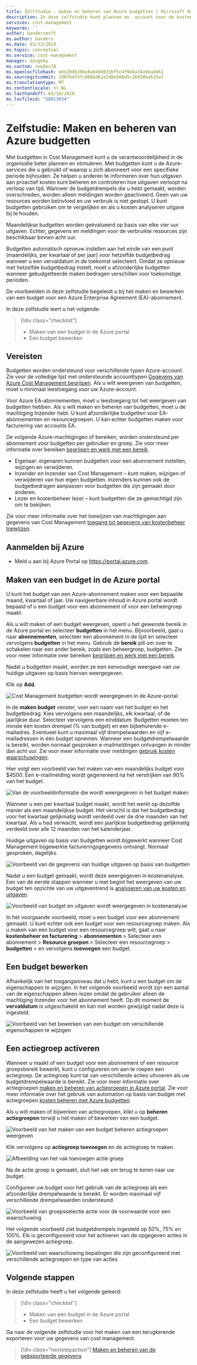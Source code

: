 ```yaml
---
title: Zelfstudie - maken en beheren van Azure budgetten | Microsoft Docs
description: In deze zelfstudie kunt plannen en -account voor de kosten van Azure-services die u verbruikt.
services: cost-management
keywords: ''
author: bandersmsft
ms.author: banders
ms.date: 03/13/2019
ms.topic: conceptual
ms.service: cost-management
manager: dougeby
ms.custom: seodec18
ms.openlocfilehash: e6e20db39be8a6e60833bf5c4f9b6a34a9ead461
ms.sourcegitcommit: 2d0fb4f3fc8086d61e2d8e506d5c2b930ba525a7
ms.translationtype: MT
ms.contentlocale: nl-NL
ms.lasthandoff: 03/18/2019
ms.locfileid: "58013034"
---
```

# <a name="tutorial-create-and-manage-azure-budgets"></a>Zelfstudie: Maken en beheren van Azure budgetten

Met budgetten in Cost Management kunt u de verantwoordelijkheid in de organisatie beter plannen en stimuleren. Met budgetten kunt u de Azure-services die u gebruikt of waarop u zich abonneert voor een specifieke periode bijhouden. Ze helpen u anderen te informeren over hun uitgaven aan proactief kosten kunt beheren en controleren hoe uitgaven verloopt na verloop van tijd. Wanneer de budgetdrempels die u hebt gemaakt, worden overschreden, worden alleen meldingen worden geactiveerd. Geen van uw resources worden beïnvloed en uw verbruik is niet gestopt. U kunt budgetten gebruiken om te vergelijken en als u kosten analyseren uitgave bij te houden.

Maandelijkse budgetten worden geëvalueerd op basis van elke vier uur uitgaven. Echter, gegevens en meldingen voor de verbruikte resources zijn beschikbaar binnen acht uur.  

Budgetten automatisch opnieuw instellen aan het einde van een punt (maandelijks, per kwartaal of per jaar) voor hetzelfde budgetbedrag wanneer u een vervaldatum in de toekomst selecteert. Omdat ze opnieuw met hetzelfde budgetbedrag instelt, moet u afzonderlijke budgetten wanneer gebudgetteerde maken bedragen verschillen voor toekomstige perioden.

De voorbeelden in deze zelfstudie begeleidt u bij het maken en bewerken van een budget voor een Azure Enterprise Agreement (EA)-abonnement.

In deze zelfstudie leert u het volgende:

> [!div class="checklist"]
> * Maken van een budget in de Azure portal
> * Een budget bewerken

## <a name="prerequisites"></a>Vereisten

Budgetten worden ondersteund voor verschillende typen Azure-account. Zie voor de volledige lijst met ondersteunde accounttypen [Gegevens van Azure Cost Management begrijpen](understand-cost-mgt-data.md). Als u wilt weergeven van budgetten, moet u minimaal leestoegang voor uw Azure-account.

 Voor Azure EA-abonnementen, moet u leestoegang tot het weergeven van budgetten hebben. Als u wilt maken en beheren van budgetten, moet u de machtiging Inzender hebt. U kunt afzonderlijke budgetten voor EA-abonnementen en resourcegroepen. U kan echter budgetten maken voor facturering van accounts EA.

De volgende Azure-machtigingen of bereiken, worden ondersteund per abonnement voor budgetten per gebruiker en groep. Zie voor meer informatie over bereiken [begrijpen en werk met een bereik](understand-work-scopes.md).

- Eigenaar: eigenaren kunnen budgetten voor een abonnement instellen, wijzigen en verwijderen.
- Inzender en Inzender van Cost Management – kunt maken, wijzigen of verwijderen van hun eigen budgetten. Inzenders kunnen ook de budgetbedragen aanpassen voor budgetten die zijn gemaakt door anderen.
- Lezer en kostenbeheer lezer – kunt budgetten die ze gemachtigd zijn om te bekijken.

Zie voor meer informatie over het toewijzen van machtigingen aan gegevens van Cost Management [toegang tot gegevens van kostenbeheer toewijzen](assign-access-acm-data.md).

## <a name="sign-in-to-azure"></a>Aanmelden bij Azure

- Meld u aan bij Azure Portal op https://portal.azure.com.

## <a name="create-a-budget-in-the-azure-portal"></a>Maken van een budget in de Azure portal

U kunt het budget van een Azure-abonnement maken voor een bepaalde maand, kwartaal of jaar. Uw navigeerbare inhoud in Azure portal wordt bepaald of u een budget voor een abonnement of voor een beheergroep maakt.

Als u wilt maken of een budget weergeven, opent u het gewenste bereik in de Azure portal en selecteer **budgetten** in het menu. Bijvoorbeeld, gaat u naar **abonnementen**, selecteer een abonnement in de lijst en selecteer vervolgens **budgetten** in het menu. Gebruik de **bereik** pill om over te schakelen naar een ander bereik, zoals een beheergroep, budgetten. Zie voor meer informatie over bereiken [begrijpen en werk met een bereik](understand-work-scopes.md).

Nadat u budgetten maakt, worden ze een eenvoudige weergave van uw huidige uitgaven op basis hiervan weergegeven.

Klik op **Add**.

![Cost Management budgetten wordt weergegeven in de Azure-portal](./media/tutorial-acm-create-budgets/budgets01.png)

In de **maken budget** venster, voer een naam van het budget en het budgetbedrag. Kies vervolgens een maandelijks, elk kwartaal, of de jaarlijkse duur. Selecteer vervolgens een einddatum. Budgetten moeten ten minste één kosten drempel (% van budget) en een bijbehorende e-mailadres. Eventueel kunt u maximaal vijf drempelwaarden en vijf e-mailadressen in één budget opnemen. Wanneer een budgetdrempelwaarde is bereikt, worden normaal gesproken e-mailmeldingen ontvangen in minder dan acht uur. Zie voor meer informatie over meldingen [gebruik kosten waarschuwingen](cost-mgt-alerts-monitor-usage-spending.md).

Hier volgt een voorbeeld van het maken van een maandelijks budget voor $4500. Een e-mailmelding wordt gegenereerd na het verstrijken van 90% van het budget.

![Van de voorbeeldinformatie die wordt weergegeven in het budget maken](./media/tutorial-acm-create-budgets/monthly-budget01.png)

Wanneer u een per kwartaal budget maakt, wordt het werkt op dezelfde manier als een maandelijkse budget. Het verschil is dat het budgetbedrag voor het kwartaal gelijkmatig wordt verdeeld over de drie maanden van het kwartaal. Als u had verwacht, wordt een jaarlijkse budgetbedrag gelijkmatig verdeeld over alle 12 maanden van het kalenderjaar.

Huidige uitgaven op basis van budgetten wordt bijgewerkt wanneer Cost Management bijgewerkte factureringsgegevens ontvangt. Normaal gesproken, dagelijks.

![Voorbeeld van de gegevens van huidige uitgaven op basis van budgetten](./media/tutorial-acm-create-budgets/budgets-current-spending.png)

Nadat u een budget gemaakt, wordt deze weergegeven in kostenanalyse. Een van de eerste stappen wanneer u met begint het weergeven van uw budget ten opzichte van uw uitgaventrend is [analyseren van uw kosten en uitgaven](quick-acm-cost-analysis.md).

![Voorbeeld van budget en uitgaven wordt weergegeven in kostenanalyse](./media/tutorial-acm-create-budgets/cost-analysis.png)

In het voorgaande voorbeeld, moet u een budget voor een abonnement gemaakt. U kunt echter ook een budget voor een resourcegroep maken. Als u maken van een budget voor een resourcegroep wilt, gaat u naar **kostenbeheer en facturering** &gt; **abonnementen** &gt; Selecteer een abonnement > **Resource groepen** > Selecteer een resourcegroep > **budgetten** > en vervolgens **toevoegen** een budget.

## <a name="edit-a-budget"></a>Een budget bewerken

Afhankelijk van het toegangsniveau dat u hebt, kunt u een budget om de eigenschappen te wijzigen. In het volgende voorbeeld wordt zijn een aantal van de eigenschappen alleen-lezen omdat de gebruiker alleen de machtiging Inzender voor het abonnement heeft. Op dit moment de **vervaldatum** is uitgeschakeld en kan niet worden gewijzigd nadat deze is ingesteld.

![Voorbeeld van het bewerken van een budget om verschillende eigenschappen te wijzigen](./media/tutorial-acm-create-budgets/edit-budget.png)

## <a name="trigger-an-action-group"></a>Een actiegroep activeren

Wanneer u maakt of een budget voor een abonnement of een resource groepsbereik bewerkt, kunt u configureren om aan te roepen een actiegroep. De actiegroep kunt tal van verschillende acties uitvoeren als uw budgetdrempelwaarde is bereikt. Zie voor meer informatie over actiegroepen [maken en beheren van actiegroepen in Azure portal](../azure-monitor/platform/action-groups.md). Zie voor meer informatie over het gebruik van automation op basis van budget met actiegroepen [kosten beheren met Azure budgetten](../billing/billing-cost-management-budget-scenario.md).

Als u wilt maken of bijwerken van actiegroepen, klikt u op **beheren actiegroepen** terwijl u het maken of bewerken van een budget.

![Voorbeeld van het maken van een budget beheren actiegroepen weergeven](./media/tutorial-acm-create-budgets/manage-action-groups01.png)

Klik vervolgens op **actiegroep toevoegen** en de actiegroep te maken.


![Afbeelding van het vak toevoegen actie groep](./media/tutorial-acm-create-budgets/manage-action-groups02.png)

Na de actie groep is gemaakt, sluit het vak om terug te keren naar uw budget.

Configureer uw budget voor het gebruik van de actiegroep als een afzonderlijke drempelwaarde is bereikt. Er worden maximaal vijf verschillende drempelwaarden ondersteund.

![Voorbeeld van groepsselectie actie voor de voorwaarde voor een waarschuwing](./media/tutorial-acm-create-budgets/manage-action-groups03.png)

Het volgende voorbeeld ziet budgetdrempels ingesteld op 50%, 75% en 100%. Elk is geconfigureerd voor het activeren van de opgegeven acties in de aangewezen actiegroep.

![Voorbeeld van waarschuwing bepalingen die zijn geconfigureerd met verschillende actiegroepen en type van acties](./media/tutorial-acm-create-budgets/manage-action-groups04.png)

## <a name="next-steps"></a>Volgende stappen

In deze zelfstudie heeft u het volgende geleerd:

> [!div class="checklist"]
> * Maken van een budget in de Azure portal
> * Een budget bewerken

Ga naar de volgende zelfstudie voor het maken van een terugkerende exporteren voor uw gegevens van cost management.

> [!div class="nextstepaction"]
> [Maken en beheren van de geëxporteerde gegevens](tutorial-export-acm-data.md)
